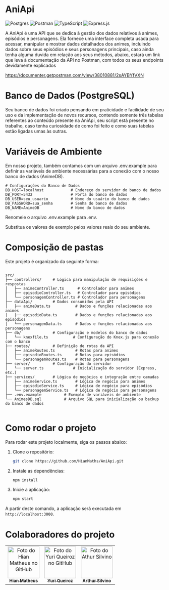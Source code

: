 # AniApi
![Postgres](https://img.shields.io/badge/postgres-%23316192.svg?style=for-the-badge&logo=postgresql&logoColor=white)   ![Postman](https://img.shields.io/badge/Postman-FF6C37?style=for-the-badge&logo=postman&logoColor=white)     ![TypeScript](https://img.shields.io/badge/typescript-%23007ACC.svg?style=for-the-badge&logo=typescript&logoColor=white)    ![Express.js](https://img.shields.io/badge/express.js-%23404d59.svg?style=for-the-badge&logo=express&logoColor=%2361DAFB)


A AniApi é uma API que se dedica à gestão dos dados relativos à animes, episódios e personagens. Ela fornece uma interface completa usada para acessar, manipular e mostrar dados detalhados dos animes, incluindo dados sobre seus episódios e seus personagens principais, caso ainda tenha alguma duvida em relação aos seus métodos, abaixo, estará um link que leva à documentação da API no Postman, com todos os seus endpoints devidamente explicados

https://documenter.getpostman.com/view/38010881/2sAYBYfVXN

# Banco de Dados (PostgreSQL)
Seu banco de dados foi criado pensando em praticidade e facilidade de seu uso e da implementação de novos recursos, contendo somente três tabelas referentes ao conteúdo presente na AniApi, seu script está presente no trabalho, caso tenha curiosidade de como foi feito e como suas tabelas estão ligadas umas às outras.

# Variáveis de Ambiente
Em nosso projeto, também contamos com um arquivo .env.example para definir as variáveis de ambiente necessárias para a conexão com o nosso banco de dados (AnimeDB).
````
# Configurações do Banco de Dados
DB_HOST=localhost            # Endereço do servidor do banco de dados
DB_PORT=5432                 # Porta do banco de dados
DB_USER=seu_usuario          # Nome do usuário do banco de dados
DB_PASSWORD=sua_senha        # Senha do banco de dados
DB_NAME=AnimeDB              # Nome do banco de dados
````
Renomeie o arquivo .env.example para .env.

Substitua os valores de exemplo pelos valores reais do seu ambiente.

# Composição de pastas
Este projeto é organizado da seguinte forma:

````

src/
├── controllers/     # Lógica para manipulação de requisições e respostas
│   ├── animeController.ts      # Controlador para animes
│   ├── episodioController.ts   # Controlador para episódios
│   └── personagemController.ts # Controlador para personagens
├── dataApi/         # Dados consumidos pela API
│   ├── animeData.ts           # Dados e funções relacionadas aos animes
│   ├── episodioData.ts        # Dados e funções relacionadas aos episódios
│   └── personagemData.ts      # Dados e funções relacionadas aos personagens
├── db/              # Configuração e modelos do banco de dados
│   └── knexfile.ts           # Configuração do Knex.js para conexão com o banco
├── routes/          # Definição de rotas da API
│   ├── animeRoutes.ts         # Rotas para animes
│   ├── episodioRoutes.ts      # Rotas para episódios
│   └── personagemRoutes.ts    # Rotas para personagens
├── server/          # Configuração do servidor
│   └── server.ts             # Inicialização do servidor (Express, etc.)
├── services/        # Lógica de negócios e integração entre camadas
│   ├── animeService.ts        # Lógica de negócio para animes
│   ├── episodioService.ts     # Lógica de negócio para episódios
│   └── personagemService.ts   # Lógica de negócio para personagens
├── .env.example          # Exemplo de variáveis de ambiente
└── AnimesDB.sql          # Arquivo SQL para inicialização ou backup do banco de dados
       
````

# Como rodar o projeto
Para rodar este projeto localmente, siga os passos abaixo:

1. Clone o repositório: 
   ```bash
   git clone https://github.com/HianMaths/AniApi.git
   ```
2. Instale as dependências:
   ```bash
   npm install
   ```
3. Inicie a aplicação: 
   ```bash
   npm start
   ```

A partir deste comando, a aplicação será executada em `http://localhost:3000`.


# Colaboradores do projeto
<table>
  <tr>
    <td align="center">
      <a href="https://github.com/HianMaths" title="link para o perfil do github">
        <img src="https://avatars.githubusercontent.com/u/153470472?v=4" width="100px;" alt="Foto do Hian Matheus no GitHub"/><br>
        <sub>
          <b>Hian Matheus</b>
        </sub>
      </a>
    </td>
    <td align="center">
      <a href="https://github.com/Yuque7" title="link para o perfil do github">
        <img src="https://avatars.githubusercontent.com/u/103937617?v=4" width="100px;" alt="Foto do Yuri Queiroz no GitHub"/><br>
        <sub>
          <b>Yuri Queiroz</b>
        </sub>
      </a>
    </td>
    <td align="center">
      <a href="https://github.com/ArthurSilva902" title="link para o perfil do github">
        <img src="https://avatars.githubusercontent.com/u/180798363?v=4" width="100px;" alt="Foto do Athur Silvino"/><br>
        <sub>
          <b>Arthur Silvino</b>
        </sub>
      </a>
    </td>
  </tr>
</table>
